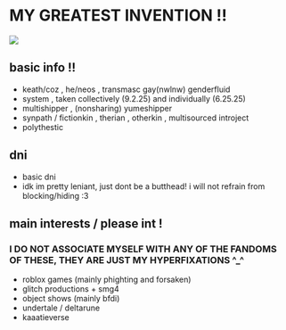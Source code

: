 # MY GREATEST INVENTION !!

![](https://i.postimg.cc/PqDXWkk4/tumblr-695a9b1114d402cf31f37526ab3500e3-5ad319ab-400.webp)

## basic info !!

- keath/coz , he/neos , transmasc gay(nwlnw) genderfluid
- system , taken collectively (9.2.25) and individually (6.25.25)
- multishipper , (nonsharing) yumeshipper
- synpath / fictionkin , therian , otherkin , multisourced introject
- polythestic

## dni

- basic dni
- idk im pretty leniant, just dont be a butthead! i will not refrain from blocking/hiding :3

## main interests / please int !
### I DO NOT ASSOCIATE MYSELF WITH ANY OF THE FANDOMS OF THESE, THEY ARE JUST MY HYPERFIXATIONS ^_^
- roblox games (mainly phighting and forsaken)
- glitch productions + smg4
- object shows (mainly bfdi)
- undertale / deltarune
- kaaatieverse
